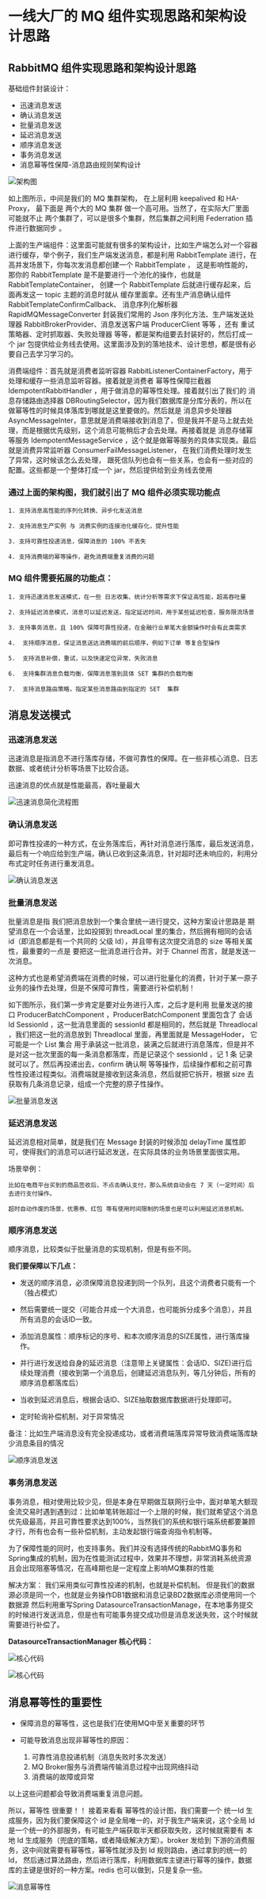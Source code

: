 # 一线大厂的 MQ 组件实现思路和架构设计思路

## RabbitMQ 组件实现思路和架构设计思路

基础组件封装设计：

- 迅速消息发送
- 确认消息发送
- 批量消息发送
- 延迟消息发送
- 顺序消息发送
- 事务消息发送
- 消息幂等性保障-消息路由规则架构设计

![架构图](../../image/38.png)

 如上图所示，中间是我们的 MQ 集群架构， 在上层利用 keepalived 和 HA-Proxy， 最下面是 两个大的 MQ 集群 做一个高可用。当然了，在实际大厂里面 可能就不止 两个集群了，可以是很多个集群，然后集群之间利用 Federration 插件进行数据同步 。

上面的生产端组件：这里面可能就有很多的架构设计，比如生产端怎么对一个容器进行缓存，举个例子，我们生产端发送消息，都是利用 RabbitTemplate 进行，在高并发场景下，你每次发消息都创建一个 RabbitTemplate ， 这是影响性能的，那你的 RabbitTemplate  是不是要进行一个池化的操作，也就是 RabbitTemplateContainer， 创建一个 RabbitTemplate  后就进行缓存起来，后面再发这一 topic 主题的消息时就从 缓存里面拿。还有生产消息确认组件 RabbitTemplateConfirmCallback、 消息序列化解析器 RapidMQMessageConverter 封装我们常用的 Json 序列化方法、生产端发送处理器 RabbitBrokerProvider、消息发送客户端 ProducerClient 等等 ，还有 重试策略器、定时抓取器、失败处理器 等等，都是架构组要去封装好的，然后打成一个 jar 包提供给业务线去使用。这里面涉及到的落地技术、设计思想，都是很有必要自己去学习学习的。

消费端组件：首先就是消费者监听容器 RabbitListenerContainerFactory，用于处理和缓存一些消息监听容器。接着就是消费者 幂等性保障拦截器 IdempotentRabbitHandler ，用于做消息的幂等性处理。接着就引出了我们的 消息存储路由选择器 DBRoutingSelector，因为我们数据库是分库分表的，所以在做幂等性的时候具体落库到哪就是这里要做的。然后就是 消息异步处理器 AsyncMessageInter，意思就是消费端接收到消息了，但是我并不是马上就去处理，而是根据优先级别，这个消息可能稍后才会去处理。再接着就是 消息存储幂等服务 IdempotentMessageService ，这个就是做幂等服务的具体实现类。最后就是消费异常监听器 ConsumerFailMessageListener， 在我们消费处理时发生了异常，这时候该怎么去处理， 跟死信队列也会有一些关系，也会有一些对应的配置。这些都是一个整体打成一个 jar，然后提供给到业务线去使用

### 通过上面的架构图，我们就引出了 MQ 组件必须实现功能点

    1. 支持消息高性能的序列化转换、异步化发送消息

    2. 支持消息生产实例 与 消费实例的连接池化缓存化，提升性能

    3. 支持可靠性投递消息，保障消息的 100% 不丢失

    4. 支持消费端的幂等操作，避免消费端重复消费的问题

### MQ 组件需要拓展的功能点：

    1. 支持迅速消息发送模式，在一些 日志收集、统计分析等需求下保证高性能，超高吞吐量

    2. 支持延迟消息模式，消息可以延迟发送，指定延迟时间，用于某些延迟检查，服务限流场景

    3. 支持事务消息，且 100% 保障可靠性投递，在金融行业单笔大金额操作时会有此类需求

    4.  支持顺序消息，保证消息送达消费端的前后顺序，例如下订单 等复合型操作

    5.  支持消息补偿，重试，以及快速定位异常、失败消息

    6.  支持集群消息负载均衡，保障消息落到具体 SET 集群的负载均衡

    7.  支持消息路由策略，指定某些消息路由到指定的 SET  集群

## 消息发送模式

### 迅速消息发送

迅速消息是指消息不进行落库存储，不做可靠性的保障。在一些非核心消息、日志数据、或者统计分析等场景下比较合适。

迅速消息的优点就是性能最高，吞吐量最大

![迅速消息简化流程图](../../image/39.png)

### 确认消息发送

即可靠性投递的一种方式，在业务落库后，再针对消息进行落库，最后发送消息，最后有一个响应给到生产端，确认已收到这条消息，针对超时还未响应的，利用分布式定时任务进行重发消息。

![确认消息发送](../../image/40.png)

### 批量消息发送

批量消息是指 我们把消息放到一个集合里统一进行提交，这种方案设计思路是 期望消息在一个会话里，比如投掷到 threadLocal 里的集合，然后拥有相同的会话 id（即消息都是有一个共同的 父级 Id），并且带有这次提交消息的 size 等相关属性，最重要的一点是 要把这一批消息进行合并。对于 Channel 而言，就是发送一次消息。

这种方式也是希望消费端在消费的时候，可以进行批量化的消费，针对于某一原子业务的操作去处理，但是不保障可靠性，需要进行补偿机制！

如下图所示，我们第一步肯定是要对业务进行入库，之后才是利用 批量发送的接口 ProducerBatchComponent ，ProducerBatchComponent  里面包含了 会话Id SessionId ，这一批消息里面的 sessionId 都是相同的，然后就是 Threadlocal ，我们把这一批的消息放到 Threadlocal  里面，再里面就是 MessageHoder， 它可能是一个 List 集合 用于承装这一批消息，装满之后就进行消息落库，但是并不是对这一批次里面的每一条消息都落库，而是记录这个 sessionId ，记 1 条 记录就可以了。然后再投递出去，confirm 确认啊 等等操作，后续操作都和之前可靠性性投递过程类似。消费端就是接收到这条消息，然后就把它拆开，根据 size 去获取有几条消息记录，组成一个完整的原子性操作。

![批量消息发送](../../image/41.png)

### 延迟消息发送

延迟消息相对简单，就是我们在 Message 封装的时候添加 delayTime 属性即可，使得我们的消息可以进行延迟发送，在实际具体的业务场景里面很实用。

场景举例：

    比如在电商平台买到的商品签收后，不点击确认支付，那么系统自动会在 7 天（一定时间）后去进行支付操作。

    超时自动作废的场景，优惠券、红包 等有使用时间限制的场景也是可以利用延迟消息机制。

### 顺序消息发送

顺序消息，比较类似于批量消息的实现机制，但是有些不同。

**我们要保障以下几点：**

- 发送的顺序消息，必须保障消息投递到同一个队列，且这个消费者只能有一个（独占模式）

- 然后需要统一提交（可能合并成一个大消息，也可能拆分成多个消息），并且所有消息的会话ID一致。

- 添加消息属性：顺序标记的序号、和本次顺序消息的SIZE属性，进行落库操作。

- 并行进行发送给自身的延迟消息（注意带上关键属性：会话ID、SIZE)进行后续处理消费（接收到第一个消息后，创建延迟消息队列，等几分钟后，所有的顺序消息都落库后）

- 当收到延迟消息后，根据会话ID、SIZE抽取数据库数据进行处理即可。

- 定时轮询补偿机制，对于异常情况

备注：比如生产端消息没有完全投递成功，或者消费端落库异常导致消费端落库缺少消息条目的情况

![顺序消息发送](../../image/42.png)

### 事务消息发送

事务消息，相对使用比较少见，但是本身在早期做互联网行业中，面对单笔大额现金流交易时遇到遇到过：比如单笔转账超过一个上限的时候，我们就希望这个消息优先级最高，并且可靠性要求达到100%，当然我们的系统和银行端系统都要兼顾才行，所有也会有一些补偿机制，主动发起银行端查询指令机制等。

为了保障性能的同时，也支持事务。我们并没有选择传统的RabbitMQ事务和Spring集成的机制，因为在性能测试过程中，效果并不理想，非常消耗系统资源且会出现阻塞等情况，在高峰期也是一定程度上影响MQ集群的性能

解决方案：
我们采用类似可靠性投递的机制，也就是补偿机制。
但是我们的数据源必须是同一个，也就是业务操作DB1数据和消息记录BD2数据库必须使用同一个数据源
然后利用重写Spring DatasourceTransactionManage，在本地事务提交的时候进行发送消息，但是也有可能事务提交成功但是消息发送失败，这个时候就需要进行补偿了。

**DatasourceTransactionManager 核心代码：**

![核心代码](../../image/43.png)

![核心代码](../../image/44.png)

## 消息幂等性的重要性

- 保障消息的幂等性，这也是我们在使用MQ中至关重要的环节

- 可能导致消息出现非幂等性的原因：
  1. 可靠性消息投递机制（消息失败时多次发送）
  2. MQ Broker服务与消费端传输消息过程中出现网络抖动
  3. 消费端的故障或异常

以上这些问题都会导致消费端重复消息问题。

所以，幂等性 很重要！！ 接着来看看 幂等性的设计图，我们需要一个 统一Id 生成服务，因为我们要保障这个 id 是全局唯一的，对于我生产端来说，这个全局 Id 是一个统一的外部服务，有可能生产端获取半天都获取失败，这时候就需要有 本地 Id 生成服务（兜底的策略，或者降级解决方案）。broker 发给到 下游的消费服务，这中间就需要有幂等性，幂等性就涉及到 Id 规则路由，通过拿到的统一的 Id， 然后通过算法路由，然后进行落库，利用数据库主键进行幂等的操作，数据库的主键是很好的一种方案。redis 也可以做到，只是复杂一些。

![消息幂等性](../../image/45.png)
